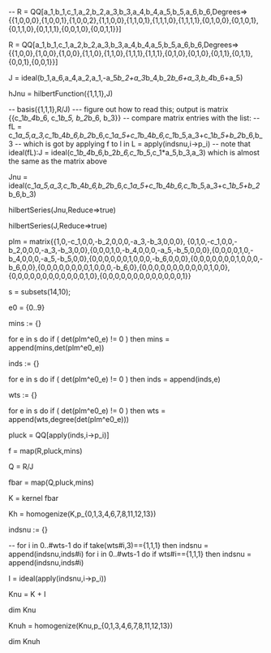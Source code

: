 -- R = QQ[a_1,b_1,c_1,a_2,b_2,a_3,b_3,a_4,b_4,a_5,b_5,a_6,b_6,Degrees=>{{1,0,0,0},{1,0,0,1},{1,0,0,2},{1,1,0,0},{1,1,0,1},{1,1,1,0},{1,1,1,1},{0,1,0,0},{0,1,0,1},{0,1,1,0},{0,1,1,1},{0,0,1,0},{0,0,1,1}}]

R = QQ[a_1,b_1,c_1,a_2,b_2,a_3,b_3,a_4,b_4,a_5,b_5,a_6,b_6,Degrees=>{{1,0,0},{1,0,0},{1,0,0},{1,1,0},{1,1,0},{1,1,1},{1,1,1},{0,1,0},{0,1,0},{0,1,1},{0,1,1},{0,0,1},{0,0,1}}]

J = ideal(b_1,a_6,a_4,a_2,a_1,-a_5*b_2+a_3*b_4,b_2*b_6+a_3,b_4*b_6+a_5)

hJnu = hilbertFunction({1,1,1},J)

-- basis({1,1,1},R/J) --- figure out how to read this; output is matrix {{c_1*b_4*b_6, c_1*b_5, b_2*b_6, b_3}}
-- compare matrix entries with the list:
-- fL = c_1*a_5,a_3,c_1*b_4*b_6,b_2*b_6,c_1*a_5+c_1*b_4*b_6,c_1*b_5,a_3+c_1*b_5+b_2*b_6,b_3
-- which is got by applying f to l in L = apply(indsnu,i->p_i)
-- note that ideal(fL):J = ideal(c_1*b_4*b_6,b_2*b_6,c_1*b_5,c_1*a_5,b_3,a_3) which is almost the same as the matrix above

Jnu = ideal(c_1*a_5,a_3,c_1*b_4*b_6,b_2*b_6,c_1*a_5+c_1*b_4*b_6,c_1*b_5,a_3+c_1*b_5+b_2*b_6,b_3)

hilbertSeries(Jnu,Reduce=>true)

hilbertSeries(J,Reduce=>true)

plm = matrix{{1,0,-c_1,0,0,-b_2,0,0,0,-a_3,-b_3,0,0,0}, {0,1,0,-c_1,0,0,-b_2,0,0,0,-a_3,-b_3,0,0},{0,0,0,1,0,-b_4,0,0,0,-a_5,-b_5,0,0,0},{0,0,0,0,1,0,-b_4,0,0,0,-a_5,-b_5,0,0},{0,0,0,0,0,0,1,0,0,0,-b_6,0,0,0},{0,0,0,0,0,0,0,1,0,0,0,-b_6,0,0},{0,0,0,0,0,0,0,0,1,0,0,0,-b_6,0},{0,0,0,0,0,0,0,0,0,0,0,1,0,0},{0,0,0,0,0,0,0,0,0,0,0,0,1,0},{0,0,0,0,0,0,0,0,0,0,0,0,0,1}}

s = subsets(14,10);

e0 = {0..9}

mins := {}

for e in s do if ( det(plm^e0_e) != 0 ) then mins = append(mins,det(plm^e0_e))

inds := {}

for e in s do if ( det(plm^e0_e) != 0 ) then inds = append(inds,e)

wts := {} 

for e in s do if ( det(plm^e0_e) != 0 ) then wts = append(wts,degree(det(plm^e0_e)))

pluck = QQ[apply(inds,i->p_i)]

f = map(R,pluck,mins)

Q = R/J

fbar = map(Q,pluck,mins)

K = kernel fbar

Kh = homogenize(K,p_{0,1,3,4,6,7,8,11,12,13})

indsnu := {}

-- for i in 0..#wts-1 do if take(wts#i,3)=={1,1,1} then indsnu = append(indsnu,inds#i)
for i in 0..#wts-1 do if wts#i=={1,1,1} then indsnu = append(indsnu,inds#i)

I = ideal(apply(indsnu,i->p_i))

Knu = K + I

dim Knu

Knuh = homogenize(Knu,p_{0,1,3,4,6,7,8,11,12,13})

dim Knuh